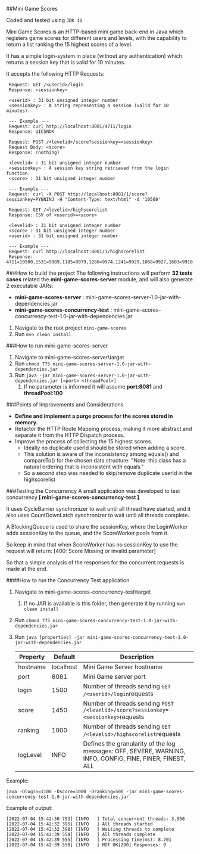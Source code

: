 ##Mini Game Scores

Coded and tested using ```JDK 11```

Mini Game Scores is an HTTP-based mini game back-end in Java which registers game scores for different users and
levels, with the capability to return a list ranking the 15 highest scores of a level.

It has a simple login-system in place (without any authentication) which returns a session key that is valid for 10 minutes.

It accepts the following HTTP Requests:

````
 Request: GET /<userid>/login 
 Response: <sessionkey>
 
 <userid> : 31 bit unsigned integer number
 <sessionkey> : A string representing a session (valid for 10 minutes).
 
 --- Example ---
 Request: curl http://localhost:8081/4711/login
 Response: UICSNDK
````

```
 Request: POST /<levelid>/score?sessionkey=<sessionkey>
 Request Body: <score>
 Response: (nothing)

 <levelid> : 31 bit unsigned integer number
 <sessionkey> : A session key string retrieved from the login function.
 <score> : 31 bit unsigned integer number

 --- Example ---
 Request: curl -X POST http://localhost:8081/1/score?sessionkey=PYNNINJ -H "Content-Type: text/html" -d '10500'
```

````
 Request: GET /<levelid>/highscorelist
 Response: CSV of <userid>=<score>
 
 <levelid> : 31 bit unsigned integer number
 <score> : 31 bit unsigned integer number
 <userid> : 31 bit unsigned integer number

 --- Example ---
 Request: curl http://localhost:8081/1/highscorelist
 Response: 4711=10500,1531=9989,1185=9979,1280=9974,1241=9929,1068=9927,1603=9910,1804=9907,1223=9906,1842=9897,1390=9889,1614=9887,1986=9884,1939=9882
````


###How to build the project
The following instructions will perform **32 tests cases** related the **mini-game-scores-server** module,
and will also generate 2 executable JARs:

- **mini-game-scores-server** : mini-game-scores-server-1.0-jar-with-dependencies.jar
- **mini-game-scores-concurrency-test** : mini-game-scores-concurrency-test-1.0-jar-with-dependencies.jar

1. Navigate to the root project ```mini-game-scores```
2. Run ```mvn clean install```

###How to run mini-game-scores-server
1. Navigate to mini-game-scores-server\target
2. Run ```chmod 775 mini-game-scores-server-1.0-jar-with-dependencies.jar```
3. Run ```java -jar mini-game-scores-server-1.0-jar-with-dependencies.jar [<port> <threadPool>]```
   1. If no parameter is informed it will assume **port:8081** and **threadPool:100**

###Points of Improvements and Considerations
- **Define and implement a __purge process__ for the scores stored in memory.** 
- Refactor the HTTP Route Mapping process, making it more abstract and separate it from the HTTP Dispatch process.
- Improve the process of collecting the 15 highest scores. 
  - Ideally no duplicate userId should be stored when adding a score. 
  - This solution is aware of the inconsistency among equals() and compareTo() for the chosen data structure: "Note: this class has a natural ordering that is inconsistent with equals." 
  - So a second step was needed to skip/remove duplicate userId in the highscorelist
   
###Testing the Concurrency
A small application was developed to test concurrency **[ mini-game-scores-concurrency-test ]**. 

It uses CycleBarrier synchronizer to wait until all thread have started, and it also uses CountDownLatch synchronizer to wait until all threads complete. 

A BlockingQueue<String> is used to share the sessionKey, where the LoginWorker adds sessionKey to the queue, and the ScoreWorker pools from it. 

So keep in mind that when ScoreWorker has no sessionKey to use the request will return: [400: Score Missing or invalid <sessionkey> parameter]   

So that a simple analysis of the responses for the concurrent requests is made at the end.

####How to run the Concurrency Test application
1. Navigate to mini-game-scores-concurrency-test\target
   1. If no JAR is available is this folder, then generate it by running ```mvn clean install```
2. Run ```chmod 775 mini-game-scores-concurrency-test-1.0-jar-with-dependencies.jar```
3. Run ```java [properties] -jar mini-game-scores-concurrency-test-1.0-jar-with-dependencies.jar```
   
   Property | Default | Description
   ---| ---| ---
   hostname | localhost | Mini Game Server hostname
   port | 8081 | Mini Game server port 
   login |1500 | Number of threads sending ``GET /<userid>/login``requests 
   score | 1450 | Number of threads sending ``POST /<levelid>/score?sessionkey=<sessionkey>``requests 
   ranking | 1000 | Number of threads sending ``GET /<levelid>/highscorelist``requests
   logLevel | INFO | Defines the granularity of the log messages: OFF, SEVERE, WARNING, INFO, CONFIG, FINE, FINER, FINEST, ALL 

Example:

```java -Dlogin=1100 -Dscore=1000 -Dranking=500 -jar mini-game-scores-concurrency-test-1.0-jar-with-dependencies.jar```

Example of output:
```
[2022-07-04 15:42:30 793] [INFO   ] Total concurrent threads: 3.950 
[2022-07-04 15:42:32 395] [INFO   ] All threads started 
[2022-07-04 15:42:32 398] [INFO   ] Waiting threads to complete 
[2022-07-04 15:42:39 554] [INFO   ] All threads complete 
[2022-07-04 15:42:39 555] [INFO   ] Processing time(ms): 8.701 
[2022-07-04 15:42:39 558] [INFO   ] NOT OK[200] Responses: 0 
```






